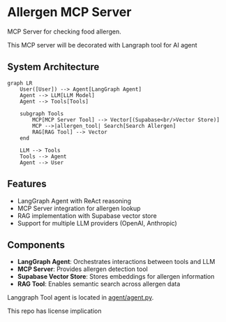 # Allergen MCP Server
MCP Server for checking food allergen.

This MCP server will be decorated with Langraph tool for AI agent

## System Architecture

```mermaid
graph LR
    User([User]) --> Agent[LangGraph Agent]
    Agent --> LLM[LLM Model]
    Agent --> Tools[Tools]
    
    subgraph Tools
        MCP[MCP Server Tool] --> Vector[(Supabase<br/>Vector Store)]
        MCP -->|allergen_tool| Search[Search Allergen]
        RAG[RAG Tool] --> Vector
    end

    LLM --> Tools
    Tools --> Agent
    Agent --> User
```

## Features
- LangGraph Agent with ReAct reasoning
- MCP Server integration for allergen lookup
- RAG implementation with Supabase vector store
- Support for multiple LLM providers (OpenAI, Anthropic)

## Components
- **LangGraph Agent**: Orchestrates interactions between tools and LLM
- **MCP Server**: Provides allergen detection tool 
- **Supabase Vector Store**: Stores embeddings for allergen information
- **RAG Tool**: Enables semantic search across allergen data

Langgraph Tool agent is located in [agent/agent.py](agent/agent.py).

This repo has license implication




